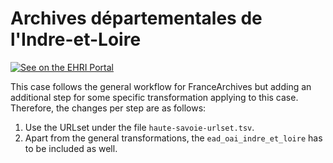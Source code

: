 # Archives départementales de l'Indre-et-Loire

[![See on the EHRI Portal](https://img.shields.io/badge/See_on-the_EHRI_Portal-83004c)](https://portal.ehri-project.eu/institutions/fr-002395)

This case follows the general workflow for FranceArchives but adding an additional step for some specific transformation applying to this case. Therefore, the changes per step are as follows:

1. Use the URLset under the file `haute-savoie-urlset.tsv`.
2. Apart from the general transformations, the `ead_oai_indre_et_loire` has to be included as well.